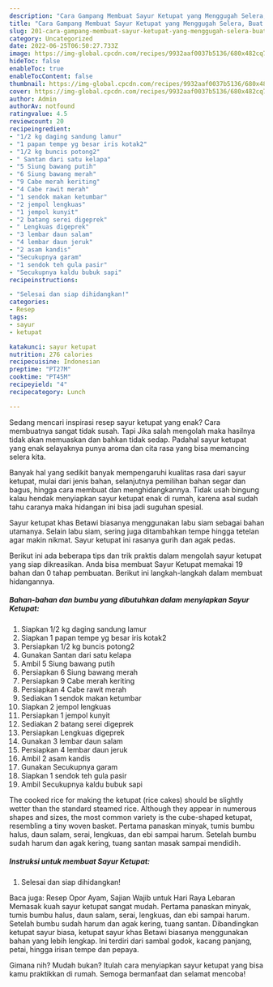 ```yaml
---
description: "Cara Gampang Membuat Sayur Ketupat yang Menggugah Selera, Buat Buka Puasa}"
title: "Cara Gampang Membuat Sayur Ketupat yang Menggugah Selera, Buat Buka Puasa}"
slug: 201-cara-gampang-membuat-sayur-ketupat-yang-menggugah-selera-buat-buka-puasa
category: Uncategorized
date: 2022-06-25T06:50:27.733Z
image: https://img-global.cpcdn.com/recipes/9932aaf0037b5136/680x482cq70/sayur-ketupat-foto-resep-utama.jpg
hideToc: false
enableToc: true
enableTocContent: false
thumbnail: https://img-global.cpcdn.com/recipes/9932aaf0037b5136/680x482cq70/sayur-ketupat-foto-resep-utama.jpg
cover: https://img-global.cpcdn.com/recipes/9932aaf0037b5136/680x482cq70/sayur-ketupat-foto-resep-utama.jpg
author: Admin
authorAv: notfound
ratingvalue: 4.5
reviewcount: 20
recipeingredient:
- "1/2 kg daging sandung lamur"
- "1 papan tempe yg besar iris kotak2"
- "1/2 kg buncis potong2"
- " Santan dari satu kelapa"
- "5 Siung bawang putih"
- "6 Siung bawang merah"
- "9 Cabe merah keriting"
- "4 Cabe rawit merah"
- "1 sendok makan ketumbar"
- "2 jempol lengkuas"
- "1 jempol kunyit"
- "2 batang serei digeprek"
- " Lengkuas digeprek"
- "3 lembar daun salam"
- "4 lembar daun jeruk"
- "2 asam kandis"
- "Secukupnya garam"
- "1 sendok teh gula pasir"
- "Secukupnya kaldu bubuk sapi"
recipeinstructions:

- "Selesai dan siap dihidangkan!"
categories:
- Resep
tags:
- sayur
- ketupat

katakunci: sayur ketupat 
nutrition: 276 calories
recipecuisine: Indonesian
preptime: "PT27M"
cooktime: "PT45M"
recipeyield: "4"
recipecategory: Lunch

---
```



Sedang mencari inspirasi resep sayur ketupat yang enak? Cara membuatnya sangat tidak susah. Tapi Jika salah mengolah maka hasilnya tidak akan memuaskan dan bahkan tidak sedap. Padahal sayur ketupat yang enak selayaknya punya aroma dan cita rasa yang bisa memancing selera kita.


Banyak hal yang sedikit banyak mempengaruhi kualitas rasa dari sayur ketupat, mulai dari jenis bahan, selanjutnya pemilihan bahan segar dan bagus, hingga cara membuat dan menghidangkannya. Tidak usah bingung kalau hendak menyiapkan sayur ketupat enak di rumah, karena asal sudah tahu caranya maka hidangan ini bisa jadi suguhan spesial.

Sayur ketupat khas Betawi biasanya menggunakan labu siam sebagai bahan utamanya. Selain labu siam, sering juga ditambahkan tempe hingga tetelan agar makin nikmat. Sayur ketupat ini rasanya gurih dan agak pedas.


Berikut ini ada beberapa tips dan trik praktis dalam mengolah sayur ketupat yang siap dikreasikan. Anda bisa membuat Sayur Ketupat memakai 19 bahan dan 0 tahap pembuatan. Berikut ini langkah-langkah dalam membuat hidangannya.

<!--inarticleads1-->

##### Bahan-bahan dan bumbu yang dibutuhkan dalam menyiapkan Sayur Ketupat:

1. Siapkan 1/2 kg daging sandung lamur
1. Siapkan 1 papan tempe yg besar iris kotak2
1. Persiapkan 1/2 kg buncis potong2
1. Gunakan  Santan dari satu kelapa
1. Ambil 5 Siung bawang putih
1. Persiapkan 6 Siung bawang merah
1. Persiapkan 9 Cabe merah keriting
1. Persiapkan 4 Cabe rawit merah
1. Sediakan 1 sendok makan ketumbar
1. Siapkan 2 jempol lengkuas
1. Persiapkan 1 jempol kunyit
1. Sediakan 2 batang serei digeprek
1. Persiapkan  Lengkuas digeprek
1. Gunakan 3 lembar daun salam
1. Persiapkan 4 lembar daun jeruk
1. Ambil 2 asam kandis
1. Gunakan Secukupnya garam
1. Siapkan 1 sendok teh gula pasir
1. Ambil Secukupnya kaldu bubuk sapi


The cooked rice for making the ketupat (rice cakes) should be slightly wetter than the standard steamed rice. Although they appear in numerous shapes and sizes, the most common variety is the cube-shaped ketupat, resembling a tiny woven basket. Pertama panaskan minyak, tumis bumbu halus, daun salam, serai, lengkuas, dan ebi sampai harum. Setelah bumbu sudah harum dan agak kering, tuang santan masak sampai mendidih. 

<!--inarticleads2-->

##### Instruksi untuk membuat Sayur Ketupat:


1. Selesai dan siap dihidangkan!

Baca juga: Resep Opor Ayam, Sajian Wajib untuk Hari Raya Lebaran Memasak kuah sayur ketupat sangat mudah. Pertama panaskan minyak, tumis bumbu halus, daun salam, serai, lengkuas, dan ebi sampai harum. Setelah bumbu sudah harum dan agak kering, tuang santan. Dibandingkan ketupat sayur biasa, ketupat sayur khas Betawi biasanya menggunakan bahan yang lebih lengkap. Ini terdiri dari sambal godok, kacang panjang, petai, hingga irisan tempe dan pepaya. 

Gimana nih? Mudah bukan? Itulah cara menyiapkan sayur ketupat yang bisa kamu praktikkan di rumah. Semoga bermanfaat dan selamat mencoba!

